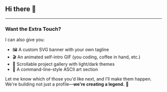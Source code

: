 ## Hi there 👋

---

### Want the Extra Touch?

I can also give you:

- 🖼️ A custom SVG banner with your own tagline
- 🎬 An animated self-intro GIF (you coding, coffee in hand, etc.)
- 💬 Scrollable project gallery with light/dark themes
- 🧙 A command-line-style ASCII art section

Let me know which of those you'd like next, and I’ll make them happen. We're building not just a profile—**we're creating a legend.** 🚀


<!--
**49ochieng/49ochieng** is a ✨ _special_ ✨ repository because its `README.md` (this file) appears on your GitHub profile.

Here are some ideas to get you started:

- 🔭 I’m currently working on ...
- 🌱 I’m currently learning ...
- 👯 I’m looking to collaborate on ...
- 🤔 I’m looking for help with ...
- 💬 Ask me about ...
- 📫 How to reach me: ...
- 😄 Pronouns: ...
- ⚡ Fun fact: ...
-->

